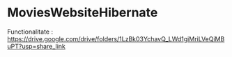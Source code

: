 # MoviesWebsiteHibernate

Functionalitate : https://drive.google.com/drive/folders/1LzBk03YchavQ_LWd1giMriLVeQiMBuPT?usp=share_link
